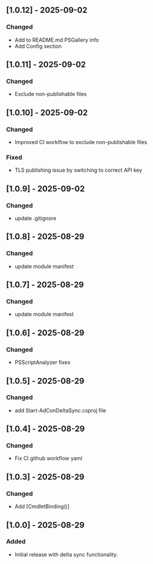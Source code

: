 ## [1.0.12] - 2025-09-02
### Changed
- Add to README.md PSGallery info
- Add Config section

## [1.0.11] - 2025-09-02
### Changed
- Exclude non-publishable files

## [1.0.10] - 2025-09-02
### Changed
- Improved CI worklfow to exclude non-publishable files
### Fixed
- TLS publishing issue by switching to correct API key

## [1.0.9] - 2025-09-02
### Changed
- update .gitignore

## [1.0.8] - 2025-08-29
### Changed
- update module manifest

## [1.0.7] - 2025-08-29
### Changed
- update module manifest

## [1.0.6] - 2025-08-29
### Changed
- PSScriptAnalyzer fixes

## [1.0.5] - 2025-08-29
### Changed
- add Start-AdConDeltaSync.csproj file

## [1.0.4] - 2025-08-29
### Changed
- Fix CI github workflow yaml

## [1.0.3] - 2025-08-29
### Changed
- Add [CmdletBinding()]

## [1.0.0] - 2025-08-29
### Added
- Initial release with delta sync functionality.

